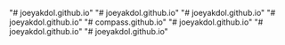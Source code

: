 "# joeyakdol.github.io" 
"# joeyakdol.github.io" 
"# joeyakdol.github.io" 
"# joeyakdol.github.io" 
"# compass.github.io" 
"# joeyakdol.github.io" 
"# joeyakdol.github.io" 
"# joeyakdol.github.io" 
